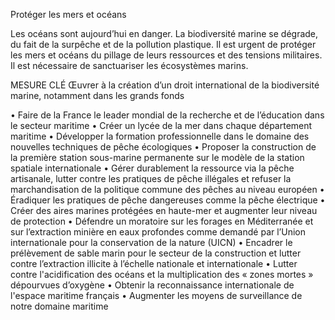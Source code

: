 Protéger les mers et océans

Les océans sont aujourd’hui en danger. La biodiversité marine se dégrade, du fait de la surpêche et de la pollution plastique. Il est urgent de protéger les mers et océans du pillage de leurs ressources et des tensions militaires. Il est nécessaire de sanctuariser les écosystèmes marins.

MESURE CLÉ
Œuvrer à la création d’un droit international de la biodiversité marine, notamment dans les grands fonds

• Faire de la France le leader mondial de la recherche et de l’éducation dans le secteur maritime
• Créer un lycée de la mer dans chaque département maritime
• Développer la formation professionnelle dans le domaine des nouvelles techniques de pêche écologiques
• Proposer la construction de la première station sous-marine permanente sur le modèle de la station spatiale internationale
• Gérer durablement la ressource via la pêche artisanale, lutter contre les pratiques de pêche illégales et refuser la marchandisation de la politique commune des pêches au niveau européen
• Éradiquer les pratiques de pêche dangereuses comme la pêche électrique
• Créer des aires marines protégées en haute-mer et augmenter leur niveau de protection
• Défendre un moratoire sur les forages en Méditerranée et sur l’extraction minière en eaux profondes comme demandé par l’Union internationale pour la conservation de la nature (UICN)
• Encadrer le prélèvement de sable marin pour le secteur de la construction et lutter contre l’extraction illicite à l’échelle nationale et internationale
• Lutter contre l'acidification des océans et la multiplication des « zones mortes » dépourvues d’oxygène
• Obtenir la reconnaissance internationale de l'espace maritime français
• Augmenter les moyens de surveillance de notre domaine maritime